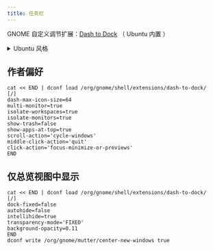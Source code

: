 ```yaml
---
title: 任务栏
---
```


GNOME 自定义调节扩展：[Dash to Dock](https://extensions.gnome.org/extension/307/dash-to-dock/)
（ Ubuntu 内置 ）

 <details className="let-details-to-gray">
  <summary>Ubuntu 风格</summary>

```shell
cat << END | dconf load /org/gnome/shell/extensions/dash-to-dock/
[/]
dock-position='LEFT'
dock-fixed=true
intellihide-mode='MAXIMIZED_WINDOWS'
intellihide=true
icon-size-fixed=true
custom-theme-shrink=true
running-indicator-style='DOTS'
extend-height=true
scroll-action='switch-workspace'
click-action='focus-or-previews'
shift-click-action='launch'
middle-click-action='launch'
shift-middle-click-action='minimize'
END
```

</details>

## 作者偏好

```shell
cat << END | dconf load /org/gnome/shell/extensions/dash-to-dock/
[/]
dash-max-icon-size=64
multi-monitor=true
isolate-workspaces=true
isolate-monitors=true
show-trash=false
show-apps-at-top=true
scroll-action='cycle-windows'
middle-click-action='quit'
click-action='focus-minimize-or-previews'
END
```

## 仅总览视图中显示

```shell
cat << END | dconf load /org/gnome/shell/extensions/dash-to-dock/
[/]
dock-fixed=false
autohide=false
intellihide=true
transparency-mode='FIXED'
background-opacity=0.11
END
dconf write /org/gnome/mutter/center-new-windows true
```
